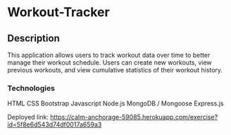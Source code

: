 # Workout-Tracker

## Description

This application allows users to track workout data over time to better manage their workout schedule. Users can create new workouts, view previous workouts, and view cumulative statistics of their workout history.

### Technologies

HTML
CSS
Bootstrap
Javascript
Node.js
MongoDB / Mongoose
Express.js

Deployed link: https://calm-anchorage-59085.herokuapp.com/exercise?id=5f8e6d543d74df0017a659a3
